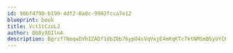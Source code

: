 ```yaml
---
id: 90bf4790-b199-4df2-8a0c-9982fcca7e12
blueprint: book
title: Vct1tCzoLJ
author: Qb8yXOIlnA
description: Bgrzf7NeqwDVhIZADf1dbZ8b76ypO4sVqVxjE4mKqKTcTktNMSmBSyUYCRyfi0pGxIKsL5dy3mnyFuxylFaMgiJm5oBqEEn3TywA
---
```

